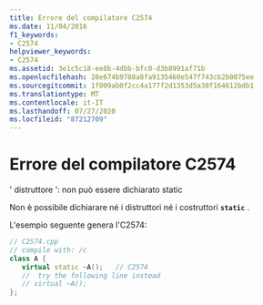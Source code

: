 ```yaml
---
title: Errore del compilatore C2574
ms.date: 11/04/2016
f1_keywords:
- C2574
helpviewer_keywords:
- C2574
ms.assetid: 3e1c5c18-ee8b-4dbb-bfc0-d3b8991af71b
ms.openlocfilehash: 28e674b9788a8fa9135460e547f743cb2b0075ee
ms.sourcegitcommit: 1f009ab0f2cc4a177f2d1353d5a38f164612bdb1
ms.translationtype: MT
ms.contentlocale: it-IT
ms.lasthandoff: 07/27/2020
ms.locfileid: "87212709"
---
```

# <a name="compiler-error-c2574"></a>Errore del compilatore C2574

' distruttore ': non può essere dichiarato static

Non è possibile dichiarare né i distruttori né i costruttori **`static`** .

L'esempio seguente genera l'C2574:

```cpp
// C2574.cpp
// compile with: /c
class A {
   virtual static ~A();   // C2574
   //  try the following line instead
   // virtual ~A();
};
```
